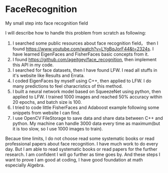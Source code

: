 # FaceRecognition
My small step into face recognition field

I will describe how to handle this problem from scratch as following:

1. I searched some public resources about face recognition field， then I found https://www.youtube.com/watch?v=LYgBqJorF44&t=2324s.
   I have learned EigenFaces and FisherFaces basic concepts from it. 
2. I found https://github.com/ageitgey/face_recognition, then implement this API in my code.
3. I searched for face datasets, then I have found LFW. I read all stuffs in it's website like Results and Errata.
4. I coded EigenFaces by myself using C++, then applied to LFW. I do many predictions to feel characristics of this method.
5. I built a neural network model based on SqueezeNet using python, then applied to LFW. I trained 1000 images 
   and reached 50% accuracy within 20 epochs, and batch size is 100.
6. I tried to code little FisherFaces and Adaboost example following some snippets from website I can find.
7. I use OpenCV FileStorage to save data and share data between C++ and python. My machine can handle 3000 data every time as 
   maximum(but it is too slow, so I use 1000 images to train).

Becaue time limits, I do not choose read some systematic books or read professional papers about face recognition. 
I have much work to do every day. But I am able to read systematic books or read papers for the further research.
I am confident I will go further as time goes by. And these steps I want to prove I am good at coding, I have good foundation at math 
especially Algebra. 
